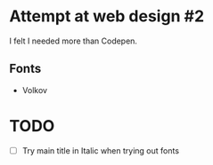 # Attempt at web design #2
I felt I needed more than Codepen.

## Fonts
- Volkov

# TODO
- [ ] Try main title in Italic when trying out fonts